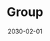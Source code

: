 ---
path: "/docs/presentation/slider/group"
type: "docs"
date: "2030-02-01"
title: "Group"
description: "Lorem ipsum dolor sit amet, consectetur adipiscing elit. Nunc tempus laoreet leo sit amet iaculis."
categories: ["400-Presentation"]
parent: "Slider"
---